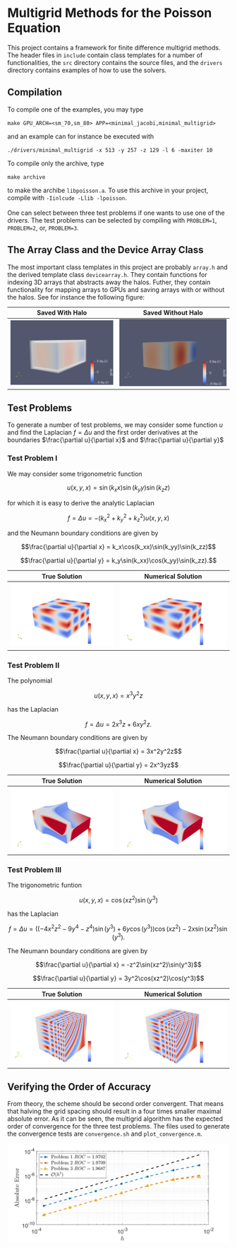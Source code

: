 # Multigrid Methods for the Poisson Equation
This project contains a framework for finite difference multigrid methods. The header files in `include` contain class templates for a number of functionalities, the `src` directory contains the source files, and the `drivers` directory contains examples of how to use the solvers.

## Compilation
To compile one of the examples, you may type
```{bash}
make GPU_ARCH=<sm_70,sm_80> APP=<minimal_jacobi,minimal_multigrid>
```
and an example can for instance be executed with
```{bash}
./drivers/minimal_multigrid -x 513 -y 257 -z 129 -l 6 -maxiter 10
```
To compile only the archive, type
```{bash}
make archive
```
to make the archibe `libpoisson.a`. To use this archive in your project, compile with `-Iinlcude -Llib -lpoisson`.<br><br>
One can select between three test problems if one wants to use one of the drivers. The test problems can be selected by compiling with `PROBLEM=1`, `PROBLEM=2`, or, `PROBLEM=3`. 

## The Array Class and the Device Array Class
The most important class templates in this project are probably `array.h` and the derived template class `devicearray.h`. They contain functions for indexing 3D arrays that abstracts away the halos. Futher, they contain functionality for mapping arrays to GPUs and saving arrays with or without the halos. See for instance the following figure:

Saved With Halo            | Saved Without Halo
:-------------------------:|:-------------------------:
![Halo](figures/halo.png)  | ![Ignoring Halo](figures/no_halo.png)

## Test Problems
To generate a number of test problems, we may consider some function $u$ and find the Laplacian $f=\Delta u$ and the first order derivatives at the boundaries $\frac{\partial u}{\partial x}$ and $\frac{\partial u}{\partial y}$
### Test Problem I
We may consider some trigonometric function
```math
u(x,y,x) = \sin(k_x x)\sin(k_y y)\sin(k_z z)
```
for which it is easy to derive the analytic Laplacian
```math
f = \Delta u = -(k_x^2+k_y^2+k_z^2)u(x,y,x)
```
and the Neumann boundary conditions are given by
```math
\frac{\partial u}{\partial x} = k_x\cos(k_xx)\sin(k_yy)\sin(k_zz)
```
```math
\frac{\partial u}{\partial y} = k_y\sin(k_xx)\cos(k_yy)\sin(k_zz).
```
True Solution              | Numerical Solution
:-------------------------:|:-------------------------:
![Problem I reference solution](figures/problem_1_true.png)  | ![Problem I numerical solution](figures/problem_1.png)

### Test Problem II
The polynomial
```math
u(x,y,x) =  x^3y^2z
```
has the Laplacian
```math
f = \Delta u = 2x^3z + 6xy^2z.
```
The Neumann boundary conditions are given by
```math
\frac{\partial u}{\partial x} = 3x^2y^2z
```
```math
\frac{\partial u}{\partial y} = 2x^3yz
```
True Solution              | Numerical Solution
:-------------------------:|:-------------------------:
![Problem II reference solution](figures/problem_2_true.png)  | ![Problem II numerical solution](figures/problem_2.png)

### Test Problem III
The trigonometric funtion
```math
u(x,y,x) = \cos(xz^2)\sin(y^3)
```
has the Laplacian
```math
f = \Delta u = ((-4x^2z^2 - 9y^4 - z^4)\sin(y^3) + 6y\cos(y^3))\cos(xz^2) - 2x\sin(xz^2)\sin(y^3).
```
The Neumann boundary conditions are given by
```math
\frac{\partial u}{\partial x} = -z^2\sin(xz^2)\sin(y^3)
```
```math
\frac{\partial u}{\partial y} = 3y^2\cos(xz^2)\cos(y^3)
```
True Solution              | Numerical Solution
:-------------------------:|:-------------------------:
![Problem III reference solution](figures/problem_3_true.png)  | ![Problem III numerical solution](figures/problem_3.png)

## Verifying the Order of Accuracy
From theory, the scheme should be second order convergent. That means that halving the grid spacing should result in a four times smaller maximal absolute error. As it can be seen, the multigrid algorithm has the expected order of convergence for the three test problems. The files used to generate the convergence tests are `convergence.sh` and `plot_convergence.m`.
<p align="center">
  <img src="./figures/mg_convergence.png" width="800" title="Convergence as function of grid spacing.">
</p>
